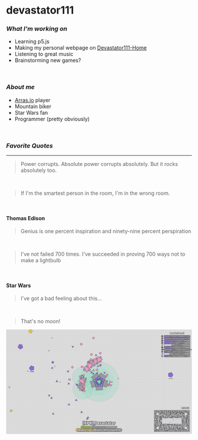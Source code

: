 # **devastator111**
###  _What I'm working on_
- Learning p5.js
- Making my personal webpage on [Devastator111-Home](https://devastator111.github.io/Devastator111-Home/)
- Listening to great music
- Brainstorming new games?
<br>

### _About me_
- [Arras.io](https://arras.io) player
- Mountain biker
- Star Wars fan
- Programmer (pretty obviously)
<br>

### _Favorite Quotes_
***
>Power corrupts.  Absolute power corrupts absolutely.  But it rocks absolutely too.
<br>

>If I'm the smartest person in the room, I'm in the wrong room.
<br>

#### Thomas Edison
>Genius is one percent inspiration and ninety-nine percent perspiration
<br>

>I've not failed 700 times.  I've succeeded in proving 700 ways not to make a lightbulb
<br>

#### Star Wars
>I've got a bad feeling about this...
<br>

>That's no moon!

![myImage](https://github.com/devastator111/devastator111/blob/df3accf61c8c726f69553f06d8de67ec2ee313de/Screenshot%202024-02-17%205.07.21%20PM.png)
